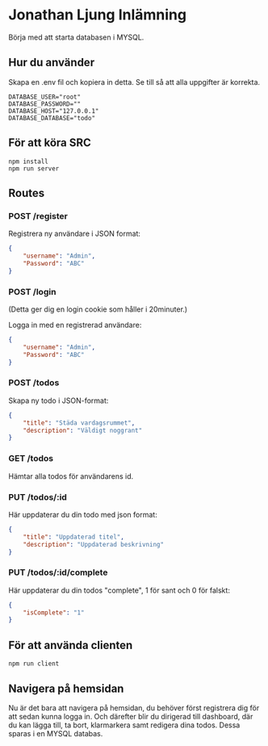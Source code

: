 # Jonathan Ljung Inlämning

Börja med att starta databasen i MYSQL. 

## Hur du använder

Skapa en .env fil och kopiera in detta. Se till så att alla uppgifter är korrekta. 

```
DATABASE_USER="root"
DATABASE_PASSWORD=""
DATABASE_HOST="127.0.0.1"
DATABASE_DATABASE="todo"
```

## För att köra SRC

``` 
npm install
npm run server
```

## Routes

### POST /register
Registrera ny användare i JSON format:

```json 
{
    "username": "Admin",
    "Password": "ABC"
}
```
### POST /login
(Detta ger dig en login cookie som håller i 20minuter.)

Logga in med en registrerad användare: 
```json
{
    "username": "Admin",
    "Password": "ABC"
}
```

### POST /todos
Skapa ny todo i JSON-format:
```json
{
    "title": "Städa vardagsrummet",
    "description": "Väldigt noggrant"
}
```

### GET /todos
Hämtar alla todos för användarens id.

### PUT /todos/:id
Här uppdaterar du din todo med json format: 
```json
{
    "title": "Uppdaterad titel",
    "description": "Uppdaterad beskrivning"
}
```

### PUT /todos/:id/complete
Här uppdaterar du din todos "complete", 1 för sant och 0 för falskt:
```json
{
    "isComplete": "1"
}
```
## För att använda clienten

```
npm run client
```

## Navigera på hemsidan

Nu är det bara att navigera på hemsidan, du behöver först registrera dig för att sedan kunna logga in. Och därefter blir du dirigerad till dashboard, där du kan lägga till, ta bort, klarmarkera samt redigera dina todos. Dessa sparas i en MYSQL databas.